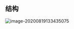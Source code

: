 ## 结构

![image-20200819133435075](E:\Workspace\Demo\LearningReact\admin-client\README.assets\image-20200819133435075.png)